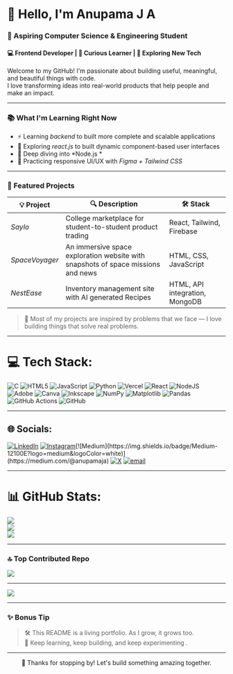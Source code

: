 # 👋 Hello, I'm Anupama J A

### 🚀 Aspiring Computer Science & Engineering Student  
#### 💻 Frontend Developer | 🧠 Curious Learner | 🌱 Exploring New Tech

Welcome to my GitHub! I'm passionate about building useful, meaningful, and beautiful things with code.  
I love transforming ideas into real-world products that help people and make an impact.

---

### 📚 What I'm Learning Right Now

- ⚡ Learning *backend* to built more complete and scalable applications
- 🔧 Exploring *react.js* to built dynamic component-based user interfaces
- 🧠 Deep diving into *Node.js *  
- 🎨 Practicing responsive UI/UX with *Figma + Tailwind CSS*  

---


### 🚀 Featured Projects

| 💡 Project | 🔍 Description | 🛠 Stack |
|-----------|----------------|----------|
| *Saylo* | College marketplace for student-to-student product trading | React, Tailwind, Firebase |
| *SpaceVoyager* | An immersive space exploration website with snapshots of space missions and news | HTML, CSS, JavaScript |
| *NestEase* | Inventory management site with AI generated Recipes  | HTML, API integration, MongoDB |

> 💬 Most of my projects are inspired by problems that we face — I love building things that solve real  problems.

---

# 💻 Tech Stack:
![C](https://img.shields.io/badge/c-%2300599C.svg?style=for-the-badge&logo=c&logoColor=white) ![HTML5](https://img.shields.io/badge/html5-%23E34F26.svg?style=for-the-badge&logo=html5&logoColor=white) ![JavaScript](https://img.shields.io/badge/javascript-%23323330.svg?style=for-the-badge&logo=javascript&logoColor=%23F7DF1E) ![Python](https://img.shields.io/badge/python-3670A0?style=for-the-badge&logo=python&logoColor=ffdd54) ![Vercel](https://img.shields.io/badge/vercel-%23000000.svg?style=for-the-badge&logo=vercel&logoColor=white) ![React](https://img.shields.io/badge/react-%2320232a.svg?style=for-the-badge&logo=react&logoColor=%2361DAFB) ![NodeJS](https://img.shields.io/badge/node.js-6DA55F?style=for-the-badge&logo=node.js&logoColor=white) ![Adobe](https://img.shields.io/badge/adobe-%23FF0000.svg?style=for-the-badge&logo=adobe&logoColor=white) ![Canva](https://img.shields.io/badge/Canva-%2300C4CC.svg?style=for-the-badge&logo=Canva&logoColor=white) ![Inkscape](https://img.shields.io/badge/Inkscape-e0e0e0?style=for-the-badge&logo=inkscape&logoColor=080A13) ![NumPy](https://img.shields.io/badge/numpy-%23013243.svg?style=for-the-badge&logo=numpy&logoColor=white) ![Matplotlib](https://img.shields.io/badge/Matplotlib-%23ffffff.svg?style=for-the-badge&logo=Matplotlib&logoColor=black) ![Pandas](https://img.shields.io/badge/pandas-%23150458.svg?style=for-the-badge&logo=pandas&logoColor=white) ![GitHub Actions](https://img.shields.io/badge/github%20actions-%232671E5.svg?style=for-the-badge&logo=githubactions&logoColor=white) ![GitHub](https://img.shields.io/badge/github-%23121011.svg?style=for-the-badge&logo=github&logoColor=white)

---

## 🌐 Socials:
[![LinkedIn](https://img.shields.io/badge/LinkedIn-%230077B5.svg?logo=linkedin&logoColor=white)](https://www.linkedin.com/in/anupamaja/)  [![Instagram](https://img.shields.io/badge/Instagram-%23E4405F.svg?logo=Instagram&logoColor=white)](https://instagram.com/.anu.pamaa.)[![Medium](https://img.shields.io/badge/Medium-12100E?logo=medium&logoColor=white)](https://medium.com/@anupamaja) [![X](https://img.shields.io/badge/X-black.svg?logo=X&logoColor=white)](https://x.com/Anupama_JA) [![email](https://img.shields.io/badge/Email-D14836?logo=gmail&logoColor=white)](mailto:anupamampt@gmail.com) 



---

# 📊 GitHub Stats:
![](https://github-readme-stats.vercel.app/api?username=ANUPAMA-JA29&theme=react&hide_border=true&include_all_commits=false&count_private=false)<br/>
![](https://nirzak-streak-stats.vercel.app/?user=ANUPAMA-JA29&theme=react&hide_border=true)<br/>
![](https://github-readme-stats.vercel.app/api/top-langs/?username=ANUPAMA-JA29&theme=react&hide_border=true&include_all_commits=false&count_private=false&layout=compact)


---
### 🔝 Top Contributed Repo
![](https://github-contributor-stats.vercel.app/api?username=ANUPAMA-JA29&limit=5&theme=gruvbox_light&combine_all_yearly_contributions=true)

---
[![](https://visitcount.itsvg.in/api?id=ANUPAMA-JA29&icon=0&color=0)](https://visitcount.itsvg.in)

---
### ✨ Bonus Tip

> 🛠 This README is a living portfolio. As I grow, it grows too.  
> 🧪 Keep learning, keep building, and keep experimenting .

---

<p align="center">
  🚀 Thanks for stopping by! Let's build something amazing together.
</p>
